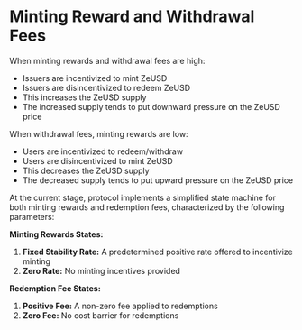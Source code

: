 # Minting Reward and Withdrawal Fees

When minting rewards and withdrawal fees are high:

* Issuers are incentivized to mint ZeUSD
* Issuers are disincentivized to redeem ZeUSD
* This increases the ZeUSD supply
* The increased supply tends to put downward pressure on the ZeUSD price

When withdrawal fees, minting rewards are low:

* Users are incentivized to redeem/withdraw
* Users are disincentivized to mint ZeUSD
* This decreases the ZeUSD supply
* The decreased supply tends to put upward pressure on the ZeUSD price

At the current stage, protocol implements a simplified state machine for both minting rewards and redemption fees, characterized by the following parameters:

**Minting Rewards States:**

1. **Fixed Stability Rate:** A predetermined positive rate offered to incentivize minting
2. **Zero Rate:** No minting incentives provided

**Redemption Fee States:**

1. **Positive Fee:** A non-zero fee applied to redemptions
2. **Zero Fee:** No cost barrier for redemptions
